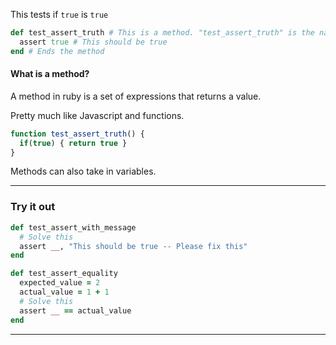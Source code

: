 

This tests if `true` is `true`
```ruby
def test_assert_truth # This is a method. "test_assert_truth" is the name of the method
  assert true # This should be true
end # Ends the method
```
#### What is a method?
A method in ruby is a set of expressions that returns a value.

Pretty much like Javascript and functions.

```Javascript
function test_assert_truth() {
  if(true) { return true }
}
```

Methods can also take in variables.

---

### Try it out

```ruby
def test_assert_with_message
  # Solve this
  assert __, "This should be true -- Please fix this"
end
```

```ruby
def test_assert_equality
  expected_value = 2
  actual_value = 1 + 1
  # Solve this
  assert __ == actual_value
end
```

---
